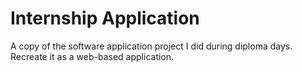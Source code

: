 # Internship Application

A copy of the software application project I did during diploma days.
Recreate it as a web-based application.